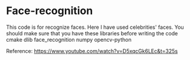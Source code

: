 # Face-recognition

This code is for recognize faces. Here I have used celebrities' faces. You should make sure that you have these libraries before writing the code
cmake
dlib
face_recognition
numpy
opencv-python

Reference: https://www.youtube.com/watch?v=D5xqcGk6LEc&t=325s
